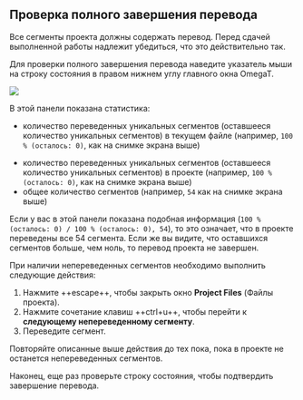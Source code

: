 ## Проверка полного завершения перевода

Все сегменты проекта должны содержать перевод. Перед сдачей выполненной работы надлежит убедиться, что это действительно так.

Для проверки полного завершения перевода наведите указатель мыши на строку состояния в правом нижнем углу главного окна OmegaT.

![](../_img/progress-status.png)

<!-- @todo: red square around the figures -->

В этой панели показана статистика:

- количество переведенных уникальных сегментов (оставшееся количество уникальных сегментов) в текущем файле (например, `100 % (осталось: 0)`, как на снимке экрана выше)

* количество переведенных уникальных сегментов (оставшееся количество уникальных сегментов) в проекте (например, `100 % (осталось: 0)`, как на снимке экрана выше)
* общее количество сегментов (например, `54` как на снимке экрана выше)
<!-- @todo: screenshot with labels showing what is what -->

Если у вас в этой панели показана подобная информация (`100 % (осталось: 0) / 100 % (осталось: 0), 54`), то это означает, что в проекте переведены все 54 сегмента. Если же вы видите, что оставшихся сегментов больше, чем ноль, то перевод проекта не завершен.

При наличии непереведенных сегментов необходимо выполнить следующие действия:

1. Нажмите ++escape++, чтобы закрыть окно **Project Files** (Файлы проекта).
2. Нажмите сочетание клавиш ++ctrl+u++, чтобы перейти к **следующему непереведенному сегменту**.
3. Переведите сегмент.

Повторяйте описанные выше действия до тех пока, пока в проекте не останется непереведенных сегментов.

Наконец, еще раз проверьте строку состояния, чтобы подтвердить завершение перевода.
